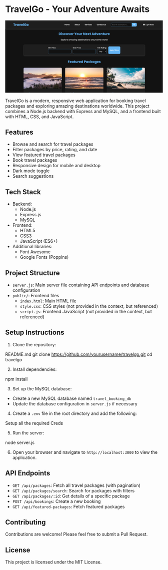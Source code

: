 # TravelGo - Your Adventure Awaits

![TravelGo Logo](image.png)

TravelGo is a modern, responsive web application for booking travel packages and exploring amazing destinations worldwide. This project combines a Node.js backend with Express and MySQL, and a frontend built with HTML, CSS, and JavaScript.

## Features

- Browse and search for travel packages
- Filter packages by price, rating, and date
- View featured travel packages
- Book travel packages
- Responsive design for mobile and desktop
- Dark mode toggle
- Search suggestions

## Tech Stack

- Backend:
  - Node.js
  - Express.js
  - MySQL
- Frontend:
  - HTML5
  - CSS3
  - JavaScript (ES6+)
- Additional libraries:
  - Font Awesome
  - Google Fonts (Poppins)

## Project Structure

- `server.js`: Main server file containing API endpoints and database configuration
- `public/`: Frontend files
  - `index.html`: Main HTML file
  - `style.css`: CSS styles (not provided in the context, but referenced)
  - `script.js`: Frontend JavaScript (not provided in the context, but referenced)

## Setup Instructions

1. Clone the repository:





README.md
git clone https://github.com/yourusername/travelgo.git cd travelgo


2. Install dependencies:





npm install


3. Set up the MySQL database:
- Create a new MySQL database named `travel_booking_db`
- Update the database configuration in `server.js` if necessary

4. Create a `.env` file in the root directory and add the following:





Setup all the required Creds


5. Run the server:





node server.js


6. Open your browser and navigate to `http://localhost:3000` to view the application.

## API Endpoints

- `GET /api/packages`: Fetch all travel packages (with pagination)
- `GET /api/packages/search`: Search for packages with filters
- `GET /api/packages/:id`: Get details of a specific package
- `POST /api/bookings`: Create a new booking
- `GET /api/featured-packages`: Fetch featured packages

## Contributing

Contributions are welcome! Please feel free to submit a Pull Request.

## License

This project is licensed under the MIT License.



